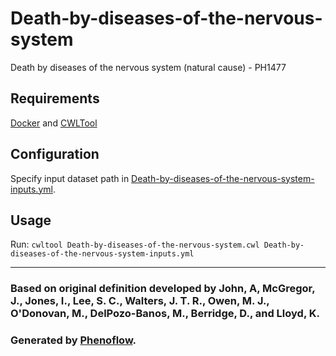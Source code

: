 # Death-by-diseases-of-the-nervous-system

Death by diseases of the nervous system (natural cause) - PH1477

## Requirements

[Docker](https://docs.docker.com/install/) and [CWLTool](https://github.com/common-workflow-language/cwltool#install)

## Configuration

Specify input dataset path in [Death-by-diseases-of-the-nervous-system-inputs.yml](Death-by-diseases-of-the-nervous-system-inputs.yml).

## Usage

Run: `cwltool Death-by-diseases-of-the-nervous-system.cwl Death-by-diseases-of-the-nervous-system-inputs.yml`

***

### Based on original definition developed by John, A, McGregor, J., Jones, I., Lee, S. C., Walters, J. T. R., Owen, M. J., O'Donovan, M., DelPozo-Banos, M., Berridge, D., and Lloyd, K.
### Generated by [Phenoflow](https://kclhi.org/phenoflow).
